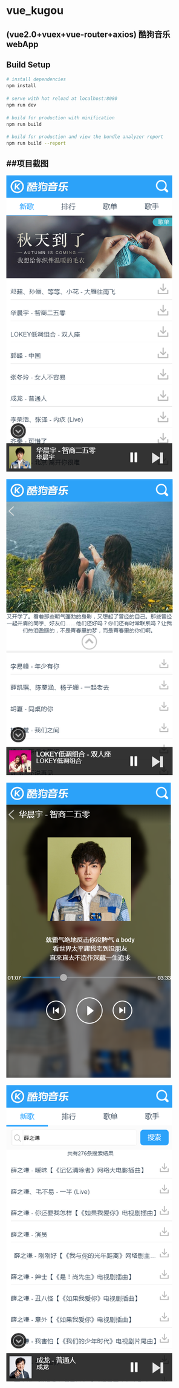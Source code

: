 # vue_kugou

## (vue2.0+vuex+vue-router+axios) 酷狗音乐webApp

## Build Setup

``` bash
# install dependencies
npm install

# serve with hot reload at localhost:8080
npm run dev

# build for production with minification
npm run build

# build for production and view the bundle analyzer report
npm run build --report
```

##项目截图
----
![](https://github.com/wenyuanzhuo/vue_kugou/raw/master/kugou2.png)<br><br>
![](https://github.com/wenyuanzhuo/vue_kugou/raw/master/kugou3.png)<br><br>
![](https://github.com/wenyuanzhuo/vue_kugou/raw/master/kugou4.png)<br><br>
![](https://github.com/wenyuanzhuo/vue_kugou/raw/master/kugou1.png)<br><br>


